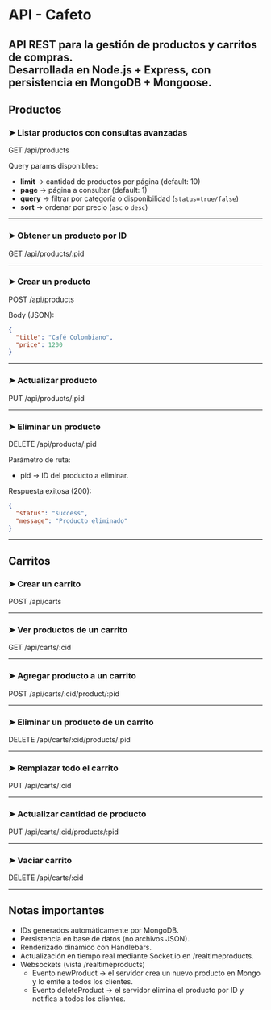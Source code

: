 # API - Cafeto

API REST para la gestión de **productos** y **carritos de compras**.  
Desarrollada en **Node.js + Express**, con persistencia en **MongoDB + Mongoose**.
---

## Productos

### ➤ Listar productos con consultas avanzadas
GET /api/products  

Query params disponibles:
- **limit** → cantidad de productos por página (default: 10)  
- **page** → página a consultar (default: 1)  
- **query** → filtrar por categoría o disponibilidad (`status=true/false`)  
- **sort** → ordenar por precio (`asc` o `desc`)  


---

### ➤ Obtener un producto por ID
GET /api/products/:pid

---

### ➤ Crear un producto
POST /api/products  

Body (JSON):
```json
{
  "title": "Café Colombiano",
  "price": 1200
}
```
---

### ➤ Actualizar producto
PUT /api/products/:pid

---

### ➤ Eliminar un producto
DELETE /api/products/:pid

Parámetro de ruta:
- pid → ID del producto a eliminar.

Respuesta exitosa (200):
```json
{
  "status": "success",
  "message": "Producto eliminado"
}
```

---

## Carritos

### ➤ Crear un carrito
POST /api/carts

---

### ➤ Ver productos de un carrito
GET /api/carts/:cid

---

### ➤ Agregar producto a un carrito
POST /api/carts/:cid/product/:pid

---

### ➤ Eliminar un producto de un carrito
DELETE /api/carts/:cid/products/:pid

---

### ➤ Remplazar todo el carrito 
PUT /api/carts/:cid

---

### ➤ Actualizar cantidad de producto
PUT /api/carts/:cid/products/:pid

---

### ➤ Vaciar carrito 
DELETE /api/carts/:cid

---

## Notas importantes

- IDs generados automáticamente por MongoDB.
- Persistencia en base de datos (no archivos JSON).
- Renderizado dinámico con Handlebars.
- Actualización en tiempo real mediante Socket.io en /realtimeproducts.
- Websockets (vista /realtimeproducts)
    - Evento newProduct → el servidor crea un nuevo producto en Mongo y lo emite a todos los clientes.
    - Evento deleteProduct → el servidor elimina el producto por ID y notifica a todos los clientes.